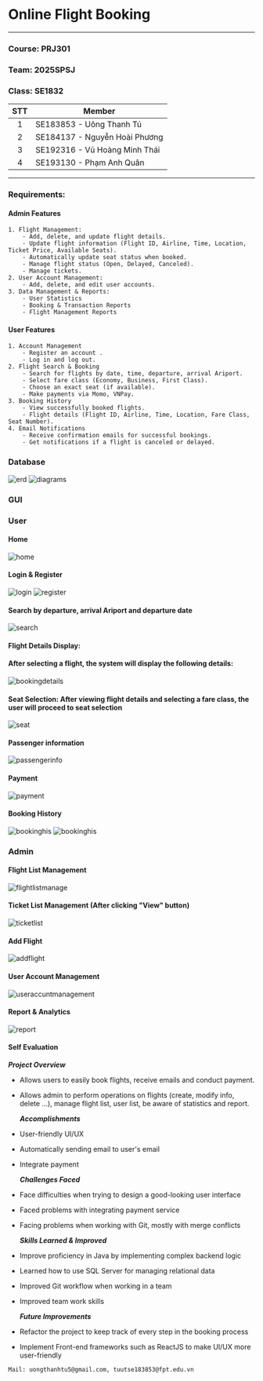 <!-- # prj301-25sp-se1832-01 -->

# Online Flight Booking

---

### Course: PRJ301

### Team: 2025SPSJ

### Class: SE1832

| STT | Member                        |
| :-: | ----------------------------- |
|  1  | SE183853 - Uông Thanh Tú      |
|  2  | SE184137 - Nguyễn Hoài Phương |
|  3  | SE192316 - Vũ Hoàng Minh Thái |
|  4  | SE193130 - Phạm Anh Quân      |

---

### Requirements:

#### Admin Features

```
1. Flight Management:
    - Add, delete, and update flight details.
    - Update flight information (Flight ID, Airline, Time, Location, Ticket Price, Available Seats).
    - Automatically update seat status when booked.
    - Manage flight status (Open, Delayed, Canceled).
    - Manage tickets.
2. User Account Management:
    - Add, delete, and edit user accounts.
3. Data Management & Reports:
    - User Statistics
    - Booking & Transaction Reports
    - Flight Management Reports
```

#### User Features

```
1. Account Management
    - Register an account .
    - Log in and log out.
2. Flight Search & Booking
    - Search for flights by date, time, departure, arrival Ariport.
    - Select fare class (Economy, Business, First Class).
    - Choose an exact seat (if available).
    - Make payments via Momo, VNPay.
3. Booking History
    - View successfully booked flights.
    - Flight details (Flight ID, Airline, Time, Location, Fare Class, Seat Number).
4. Email Notifications
    - Receive confirmation emails for successful bookings.
    - Get notifications if a flight is canceled or delayed.
```

### Database

![erd](images/ERD.jpg)
![diagrams](images/diagrams.png)

### GUI

### User

#### Home

![home](images/homepage.jpg)

#### Login & Register

![login](images/login.png)
![register](images/register.png)

#### Search by departure, arrival Ariport and departure date

![search](images/search.jpg)

#### Flight Details Display:

#### After selecting a flight, the system will display the following details:

![bookingdetails](images/bookingdetail.jpg)

#### Seat Selection: After viewing flight details and selecting a fare class, the user will proceed to seat selection

![seat](images/bookingseat.jpg)

#### Passenger information

![passengerinfo](images/passengerInfo.jpg)

#### Payment

![payment](images/payment.jpg)

#### Booking History

![bookinghis](images/bookinghis1.jpg)
![bookinghis](images/bookinghis.jpg)

### Admin

#### Flight List Management

![flightlistmanage](images/admin_dashboard.jpg)

#### Ticket List Management (After clicking "View" button)

![ticketlist](images/admin_ticketmana.png)

#### Add Flight

![addflight](images/admin_addflight.jpg)

#### User Account Management

![useraccuntmanagement](images/admin_useraccount.jpg)

#### Report & Analytics

![report](images/admin_report.jpg)

#### Self Evaluation

**_Project Overview_**

- Allows users to easily book flights, receive emails and conduct payment.
- Allows admin to perform operations on flights (create, modify info, delete ...), manage flight list, user list, be aware of statistics and report.

  **_Accomplishments_**

- User-friendly UI/UX
- Automatically sending email to user's email
- Integrate payment

  **_Challenges Faced_**

- Face difficulties when trying to design a good-looking user interface
- Faced problems with integrating payment service
- Facing problems when working with Git, mostly with merge conflicts

  **_Skills Learned & Improved_**

- Improve proficiency in Java by implementing complex backend logic
- Learned how to use SQL Server for managing relational data
- Improved Git workflow when working in a team
- Improved team work skills

  **_Future Improvements_**

- Refactor the project to keep track of every step in the booking process
- Implement Front-end frameworks such as ReactJS to make UI/UX more user-friendly

```
Mail: uongthanhtu5@gmail.com, tuutse183853@fpt.edu.vn
```
